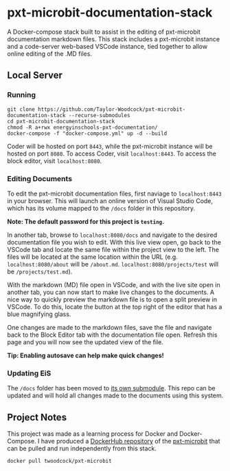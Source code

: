 # pxt-microbit-documentation-stack
A Docker-compose stack built to assist in the editing of pxt-microbit documentation markdown files. This stack includes a pxt-microbit instance and a code-server web-based VSCode instance, tied together to allow online editing of the .MD files.

## Local Server
### Running

```
git clone https://github.com/Taylor-Woodcock/pxt-microbit-documentation-stack --recurse-submodules
cd pxt-microbit-documentation-stack
chmod -R a+rwx energyinschools-pxt-documentation/
docker-compose -f "docker-compose.yml" up -d --build
```

Coder will be hosted on port `8443`, while the pxt-microbit instance will be hosted on port `8080`.
To access Coder, visit `localhost:8443`. To access the block editor, visit `localhost:8080`.

### Editing Documents
To edit the pxt-microbit documentation files, first naviage to `localhost:8443` in your browser. This will launch an online version of Visual Studio Code, which has its volume mapped to the `/docs` folder in this repository.

**Note: The default password for this project is `testing`.**

In another tab, browse to `localhost:8080/docs` and navigate to the desired documentation file you wish to edit. With this live view open, go back to the VSCode tab and locate the same file within the project view to the left. The files will be located at the same location within the URL (e.g. `localhost:8080/about` will be `/about.md`. `localhost:8080/projects/test` will be `/projects/test.md`).

With the markdown (MD) file open in VSCode, and with the live site open in another tab, you can now start to make live changes to the documents. A nice way to quickly preview the markdown file is to open a split preview in VSCode. To do this, locate the button at the top right of the editor that has a blue magnifying glass.

One changes are made to the markdown files, save the file and navigate back to the Block Editor tab with the documentation file open. Refresh this page and you will now see the updated view of the file.

**Tip: Enabling autosave can help make quick changes!**

### Updating EiS

The `/docs` folder has been moved to [its own submodule](https://github.com/Taylor-Woodcock/energyinschools-pxt-documentation). This repo can be updated and will hold all changes made to the documents using this system.

## Project Notes
This project was made as a learning process for Docker and Docker-Compose. I have produced a [DockerHub repository](https://hub.docker.com/r/twoodcock/pxt-microbit) of the [pxt-microbit](https://github.com/microsoft/pxt-microbit) that can be pulled and run independently from this stack.

```
docker pull twoodcock/pxt-microbit
```
